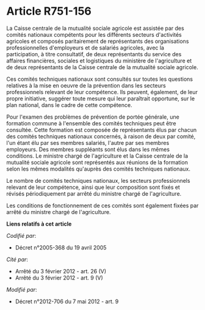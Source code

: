 # Article R751-156

La Caisse centrale de la mutualité sociale agricole est assistée par des comités nationaux compétents pour les différents
secteurs d'activités agricoles et composés paritairement de représentants des organisations professionnelles d'employeurs et
de salariés agricoles, avec la participation, à titre consultatif, de deux représentants du service des affaires financières,
sociales et logistiques du ministère de l'agriculture et de deux représentants de la Caisse centrale de la mutualité sociale
agricole.

Ces comités techniques nationaux sont consultés sur toutes les questions relatives à la mise en oeuvre de la prévention dans
les secteurs professionnels relevant de leur compétence. Ils peuvent, également, de leur propre initiative, suggérer toute
mesure qui leur paraîtrait opportune, sur le plan national, dans le cadre de cette compétence.

Pour l'examen des problèmes de prévention de portée générale, une formation commune à l'ensemble des comités techniques peut
être consultée. Cette formation est composée de représentants élus par chacun des comités techniques nationaux concernés, à
raison de deux par comité, l'un étant élu par ses membres salariés, l'autre par ses membres employeurs. Des membres
suppléants sont élus dans les mêmes conditions. Le ministre chargé de l'agriculture et la Caisse centrale de la mutualité
sociale agricole sont représentés aux réunions de la formation selon les mêmes modalités qu'auprès des comités techniques
nationaux.

Le nombre de comités techniques nationaux, les secteurs professionnels relevant de leur compétence, ainsi que leur
composition sont fixés et révisés périodiquement par arrêté du ministre chargé de l'agriculture.

Les conditions de fonctionnement de ces comités sont également fixées par arrêté du ministre chargé de l'agriculture.

**Liens relatifs à cet article**

_Codifié par_:

  - Décret n°2005-368 du 19 avril 2005

_Cité par_:

  - Arrêté du 3 février 2012 - art. 26 (V)
  - Arrêté du 3 février 2012 - art. 9 (V)

_Modifié par_:

  - Décret n°2012-706 du 7 mai 2012 - art. 9

